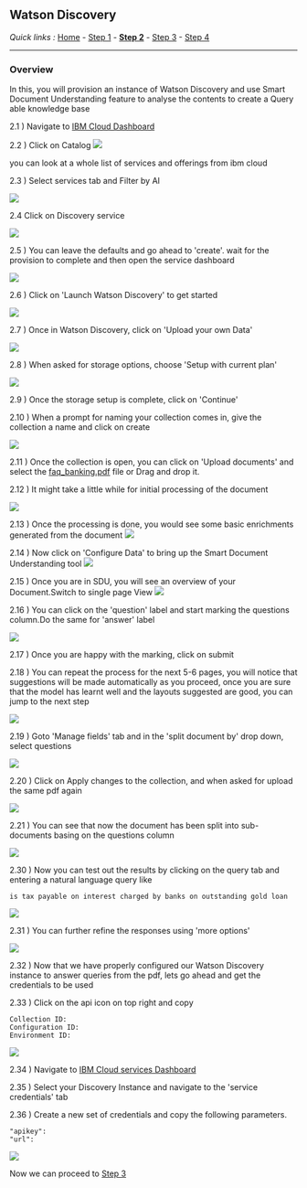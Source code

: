 ## Watson Discovery

*Quick links :*
[Home](/README.md) - [Step 1](https://github.com/krishnac7/Smart-FAQ-Assistant/tree/master/Step1-Wml) - [**Step 2**](https://github.com/krishnac7/Smart-FAQ-Assistant/tree/master/Step2-Discovery) - [Step 3](https://github.com/krishnac7/Smart-FAQ-Assistant/tree/master/Step3-Functions) - [Step 4](https://github.com/krishnac7/Smart-FAQ-Assistant/tree/master/Step4-Assistant)
***


### Overview

In this, you will provision an instance of Watson Discovery and use Smart Document Understanding feature to analyse the contents to create a Query able knowledge base

2.1 ) Navigate to [IBM Cloud Dashboard](https://cloud.ibm.com/)

2.2 ) Click on Catalog
![](../Media/imgd/dashboard.png)

you can look at a whole list of services and offerings from ibm cloud

2.3 ) Select services tab and Filter by AI

![](../Media/imgd/services.png)

2.4 Click on Discovery service

![](../Media/imgd/discovery.png)

2.5 ) You can leave the defaults and go ahead to 'create'. wait for the provision to complete and then open the service dashboard

![](../Media/imgd/createDiscovery.gif)

2.6 ) Click on 'Launch Watson Discovery' to get started

![](../Media/imgd/launchDiscovery.png)

2.7 ) Once in Watson Discovery, click on 'Upload your own Data'

![](../Media/imgd/uploadData.png)

2.8 ) When asked for storage options, choose 'Setup with current plan'

![](../Media/imgd/setUpStorage.png)

2.9 ) Once the storage setup is complete, click on 'Continue'

2.10 ) When a prompt for naming your collection comes in, give the collection a name and click on create

![](../Media/imgd/nameCollection.png)

2.11 ) Once the collection is open, you can click on 'Upload documents' and select the [faq_banking.pdf](https://github.com/krishnac7/Smart-FAQ-Assistant/blob/master/Step2-Discovery/faq_banking.pdf) file or Drag and drop it.

2.12 ) It might take a little while for initial processing of the document

![](../Media/imgd/processingDocuments.gif)

2.13 ) Once the processing is done, you would see some basic enrichments generated from the document
![](../Media/imgd/enrichments.png)

2.14 ) Now click on 'Configure Data' to bring up the Smart Document Understanding tool
![](../Media/imgd/configureData.png)

2.15 ) Once you are in SDU, you will see an overview of your Document.Switch to single page View
![](../Media/imgd/singlePageView.png)

2.16 ) You can click on the 'question' label and start marking the questions column.Do the same for 'answer' label

![](../Media/imgd/markAnswers.gif)

2.17 ) Once you are happy with the marking, click on submit

2.18 ) You can repeat the process for the next 5-6 pages, you will notice that suggestions will be made automatically as you proceed, once you are sure that the model has learnt well and the layouts suggested are good, you can jump to the next step

![](../Media/imgd/suggestions.png)

2.19 ) Goto 'Manage fields' tab and in the 'split document by' drop down, select questions

![](../Media/imgd/manageFields.png)

2.20 ) Click on Apply changes to the collection, and when asked for upload the same pdf again

![](../Media/imgd/applyChanges.gif)

2.21 ) You can see that now the document has been split into sub-documents basing on the questions column

![](../Media/imgd/documentSplit.png)



2.30 ) Now you can test out the results by clicking on the query tab and entering a natural language query like 

```
is tax payable on interest charged by banks on outstanding gold loan
```
![](../Media/imgd/query.png)

2.31 ) You can further refine the responses using 'more options'

![](../Media/imgd/refineResult.gif)

2.32 ) Now that we have properly configured our Watson Discovery instance to answer queries from the pdf, lets go ahead and get the credentials to be used

2.33 ) Click on the api icon on top right and copy

```
Collection ID:
Configuration ID:
Environment ID:
```

![](../Media/imgd/apiDetails.png)

2.34 ) Navigate to [IBM Cloud services Dashboard](https://cloud.ibm.com/resources)

2.35 ) Select your Discovery Instance and navigate to the 'service credentials' tab

2.36 ) Create a new set of credentials and copy the following parameters.

```
"apikey":
"url":
```

![](../Media/imgd/serviceCredentials.gif)


Now we can proceed to [Step 3](https://github.com/krishnac7/Smart-FAQ-Assistant/tree/master/Step3-Functions)
